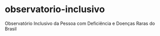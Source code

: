 # observatorio-inclusivo
Observatório Inclusivo da Pessoa com Deficiência e Doenças Raras do Brasil
